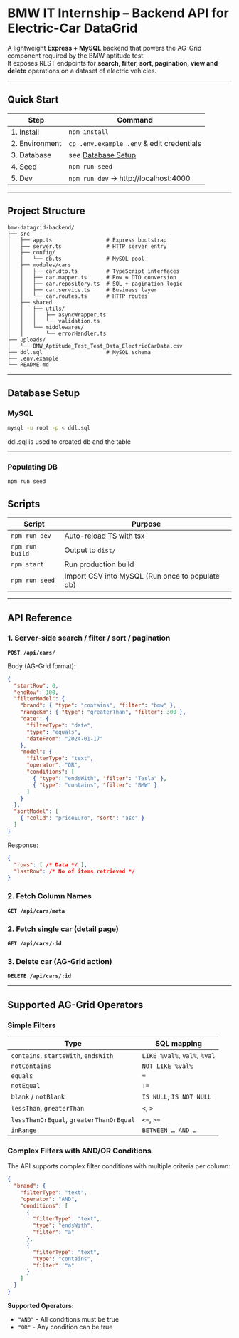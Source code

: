 # BMW IT Internship – Backend API for Electric-Car DataGrid

A lightweight **Express + MySQL** backend that powers the AG-Grid component required by the BMW aptitude test.  
It exposes REST endpoints for **search, filter, sort, pagination, view and delete** operations on a dataset of electric vehicles.

---

## Quick Start

| Step | Command |
|------|---------|
| 1. Install | `npm install` |
| 2. Environment | `cp .env.example .env` & edit credentials |
| 3. Database | see [Database Setup](#-database-setup) |
| 4. Seed | `npm run seed` |
| 5. Dev | `npm run dev` → http://localhost:4000 |

---

## Project Structure

```
bmw-datagrid-backend/
├── src
│   ├── app.ts                 # Express bootstrap
│   ├── server.ts              # HTTP server entry
│   ├── config/
│   │   └── db.ts              # MySQL pool
│   ├── modules/cars
│   │   ├── car.dto.ts         # TypeScript interfaces
│   │   ├── car.mapper.ts      # Row ⇆ DTO conversion
│   │   ├── car.repository.ts  # SQL + pagination logic
│   │   ├── car.service.ts     # Business layer
│   │   └── car.routes.ts      # HTTP routes
│   ├── shared
│   │   ├── utils/
│   │   │   ├── asyncWrapper.ts
│   │   │   └── validation.ts
│   │   └── middlewares/
│   │       └── errorHandler.ts
├── uploads/
│   └── BMW_Aptitude_Test_Test_Data_ElectricCarData.csv
├── ddl.sql                    # MySQL schema
├── .env.example
└── README.md
```

---

## Database Setup

### MySQL

```bash
mysql -u root -p < ddl.sql
```
ddl.sql is used to created db and the table

---
### Populating DB
```bash
npm run seed
```

## Scripts

| Script | Purpose |
|--------|---------|
| `npm run dev`   | Auto-reload TS with tsx |
| `npm run build` | Output to `dist/` |
| `npm start`     | Run production build |
| `npm run seed`  | Import CSV into MySQL (Run once to populate db) |

---

## API Reference

### 1. Server-side search / filter / sort / pagination
**`POST /api/cars/`**

Body (AG-Grid format):
```json
{
  "startRow": 0,
  "endRow": 100,
  "filterModel": {
    "brand": { "type": "contains", "filter": "bmw" },
    "rangeKm": { "type": "greaterThan", "filter": 300 },
    "date": { 
      "filterType": "date", 
      "type": "equals", 
      "dateFrom": "2024-01-17" 
    },
    "model": {
      "filterType": "text",
      "operator": "OR",
      "conditions": [
        { "type": "endsWith", "filter": "Tesla" },
        { "type": "contains", "filter": "BMW" }
      ]
    }
  },
  "sortModel": [
    { "colId": "priceEuro", "sort": "asc" }
  ]
}
```

Response:
```json
{
  "rows": [ /* Data */ ],
  "lastRow": /* No of items retrieved */
}
```
### 2. Fetch Column Names
**`GET /api/cars/meta`**

### 2. Fetch single car (detail page)
**`GET /api/cars/:id`**

### 3. Delete car (AG-Grid action)
**`DELETE /api/cars/:id`**

---

## Supported AG-Grid Operators

### **Simple Filters**
| Type        | SQL mapping |
|-------------|-------------|
| `contains`, `startsWith`, `endsWith` | `LIKE %val%`, `val%`, `%val` |
| `notContains` | `NOT LIKE %val%` |
| `equals`    | `=` |
| `notEqual`  | `!=` |
| `blank` / `notBlank` | `IS NULL`, `IS NOT NULL` |
| `lessThan`, `greaterThan` | `<`, `>` |
| `lessThanOrEqual`, `greaterThanOrEqual` | `<=`, `>=` |
| `inRange`   | `BETWEEN … AND …` |

### **Complex Filters with AND/OR Conditions**
The API supports complex filter conditions with multiple criteria per column:

```json
{
  "brand": {
    "filterType": "text",
    "operator": "AND",
    "conditions": [
      {
        "filterType": "text",
        "type": "endsWith",
        "filter": "a"
      },
      {
        "filterType": "text",
        "type": "contains",
        "filter": "a"
      }
    ]
  }
}
```

**Supported Operators:**
- `"AND"` - All conditions must be true
- `"OR"` - Any condition can be true
